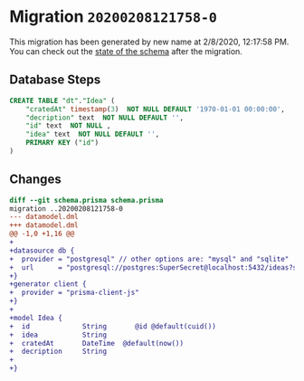 # Migration `20200208121758-0`

This migration has been generated by new name at 2/8/2020, 12:17:58 PM.
You can check out the [state of the schema](./schema.prisma) after the migration.

## Database Steps

```sql
CREATE TABLE "dt"."Idea" (
    "cratedAt" timestamp(3)  NOT NULL DEFAULT '1970-01-01 00:00:00',
    "decription" text  NOT NULL DEFAULT '',
    "id" text  NOT NULL ,
    "idea" text  NOT NULL DEFAULT '',
    PRIMARY KEY ("id")
) 
```

## Changes

```diff
diff --git schema.prisma schema.prisma
migration ..20200208121758-0
--- datamodel.dml
+++ datamodel.dml
@@ -1,0 +1,16 @@
+
+datasource db {
+  provider = "postgresql" // other options are: "mysql" and "sqlite"
+  url      = "postgresql://postgres:SuperSecret@localhost:5432/ideas?schema=dt"
+}
+generator client {
+  provider = "prisma-client-js"
+}
+
+model Idea {
+  id             String       @id @default(cuid())
+  idea           String 
+  cratedAt       DateTime  @default(now())
+  decription     String
+
+}
```


